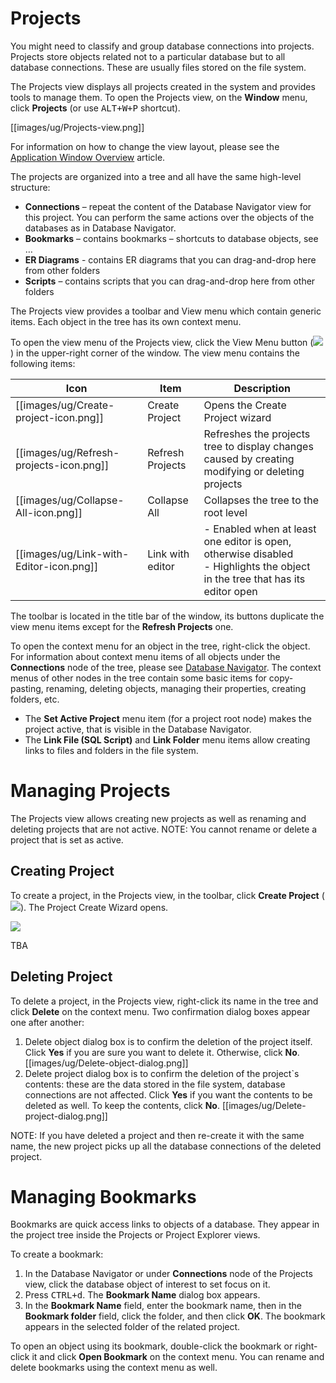 # Projects

You might need to classify and group database connections into projects.  Projects store objects related not to a particular database but to all database connections. These are usually files stored on the file system.

The Projects view displays all projects created in the system and provides tools to manage them. To open the Projects view, on the **Window** menu, click **Projects** (or use <kbd>ALT+W+P</kbd> shortcut).

[[images/ug/Projects-view.png]]

For information on how to change the view layout, please see the [Application Window Overview](https://github.com/serge-rider/dbeaver/wiki/Application-Window-Overview) article.

The projects are organized into a tree and all have the same high-level structure:
* **Connections** – repeat the content of the Database Navigator view for this project. You can perform the same actions over the objects of the databases as in Database Navigator.
* **Bookmarks** – contains bookmarks – shortcuts to database objects, see … 
* **ER Diagrams** - contains ER diagrams that you can drag-and-drop here from other folders
* **Scripts** – contains scripts that you can drag-and-drop here from other folders

The Projects view provides a toolbar and View menu which contain generic items. Each object in the tree has its own context menu.

To open the view menu of the Projects view, click the View Menu button (<img src="https://www.dropbox.com/s/k4ut6zbp5apbcdo/View%20menu%20icon.png?raw=1"/>) in the upper-right corner of the window. The view menu contains the following items:

Icon|Item|Description
----|----|-----------
[[images/ug/Create-project-icon.png]]|Create Project|Opens the Create Project wizard
[[images/ug/Refresh-projects-icon.png]]|Refresh Projects|Refreshes the projects tree to display changes caused by creating modifying or deleting projects 
[[images/ug/Collapse-All-icon.png]]|Collapse All|	Collapses the tree to the root level
[[images/ug/Link-with-Editor-icon.png]]|Link with editor|- Enabled when at least one editor is open, otherwise disabled<br/>- Highlights the object in the tree that has its editor open

The toolbar is located in the title bar of the window, its buttons duplicate the view menu items except for the **Refresh Projects** one.

To open the context menu for an object in the tree, right-click the object.
For information about context menu items of all objects under the **Connections** node of the tree, please see [Database Navigator](https://github.com/serge-rider/dbeaver/wiki/Database-Navigator).  The context menus of other nodes in the tree contain some basic items for copy-pasting, renaming, deleting objects, managing their properties, creating folders, etc. 
* The **Set Active Project** menu item (for a project root node) makes the project active, that is visible in the Database Navigator. 
* The **Link File (SQL Script)** and **Link Folder** menu items allow creating links to files and folders in the file system.

# Managing Projects
The Projects view allows creating new projects as well as renaming and deleting projects that are not active.
NOTE: You cannot rename or delete a project that is set as active. 

## Creating Project
To create a project, in the Projects view, in the toolbar, click **Create Project** (<img src="https://www.dropbox.com/s/jlswp7lf1fwijvy/Create%20project%20icon.png?raw=1"/>). The Project Create Wizard opens.

<img src="https://www.dropbox.com/s/ri4t1jsae2ojmpt/Create%20project%20wizard.png?raw=1"/>

TBA 

## Deleting Project
To delete a project, in the Projects view, right-click its name in the tree and click **Delete** on the context menu. Two confirmation dialog boxes appear one after another:
1. Delete object dialog box is to confirm the deletion of the project itself. Click **Yes** if you are sure you want to delete it. Otherwise, click **No**.
[[images/ug/Delete-object-dialog.png]]
2. Delete project dialog box is to confirm the deletion of the project`s contents: these are the data stored in the file system, database connections are not affected. Click **Yes** if you want the contents to be deleted as well. To keep the contents, click **No**.
[[images/ug/Delete-project-dialog.png]]

NOTE: If you have deleted a project and then re-create it with the same name, the new project picks up all the database connections of the deleted project.

# Managing Bookmarks
Bookmarks are quick access links to objects of a database. They appear in the project tree inside the Projects or Project Explorer views.

To create a bookmark:
1. In the Database Navigator or under **Connections** node of the Projects view, click the database object of interest to set focus on it.
2. Press <kbd>CTRL+d</kbd>. The **Bookmark Name** dialog box appears.
3. In the **Bookmark Name** field, enter the bookmark name, then in the **Bookmark folder** field, click the folder, and then click **OK**. The bookmark appears in the selected folder of the related project.

To open an object using its bookmark, double-click the bookmark or right-click it and click **Open Bookmark** on the context menu. You can rename and delete bookmarks using the context menu as well. 
